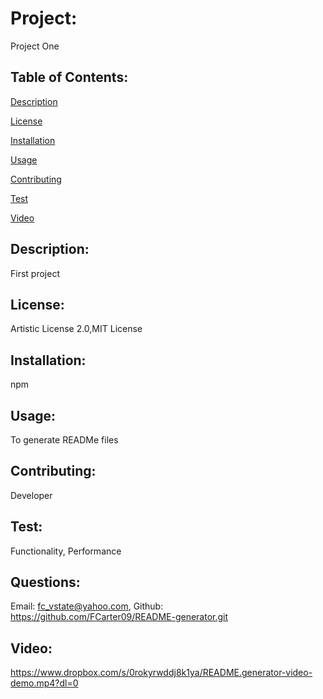 
# Project: 

Project One

## Table of Contents:
[Description](#description)

[License](#license)

[Installation](#installation)

[Usage](#usage)

[Contributing](#contributing)

[Test](#test)

[Video](#video)

## Description: 

First project

## License: 

Artistic License 2.0,MIT License

## Installation: 

npm

## Usage: 

To generate READMe files

## Contributing: 

Developer

## Test: 

Functionality, Performance

## Questions: 

Email: fc_vstate@yahoo.com, Github: https://github.com/FCarter09/README-generator.git

## Video:

https://www.dropbox.com/s/0rokyrwddj8k1ya/README.generator-video-demo.mp4?dl=0

